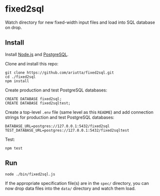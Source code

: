 # fixed2sql
Watch directory for new fixed-width input files and load into SQL database on drop.

## Install

Install [Node.js](https://nodejs.org/en/download/) and [PostgreSQL](https://www.postgresql.org/download/).

Clone and install this repo:

```
git clone https://github.com/ariutta/fixed2sql.git
cd ./fixed2sql
npm install
```

Create production and test PostgreSQL databases:

```
CREATE DATABASE fixed2sql;
CREATE DATABASE fixed2sqltest;
```

Create a top-level `.env` file (same level as this `README`) and add connection strings for production and test PostgreSQL databases:

```
DATABASE_URL=postgres://127.0.0.1:5432/fixed2sql
TEST_DATABASE_URL=postgres://127.0.0.1:5432/fixed2sqltest
```

Test:
```
npm test
```

## Run

```
node ./bin/fixed2sql.js
```

If the appropriate specification file(s) are in the `spec/` directory, you can now drop data files into the `data/` directory and watch them load.
